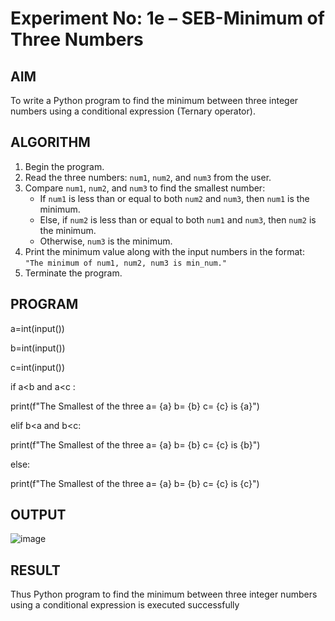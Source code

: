 # Experiment No: 1e – SEB-Minimum of Three Numbers

## AIM  
To write a Python program to find the minimum between three integer numbers using a conditional expression (Ternary operator).

## ALGORITHM  
1. Begin the program.  
2. Read the three numbers: `num1`, `num2`, and `num3` from the user.  
3. Compare `num1`, `num2`, and `num3` to find the smallest number:  
   - If `num1` is less than or equal to both `num2` and `num3`, then `num1` is the minimum.  
   - Else, if `num2` is less than or equal to both `num1` and `num3`, then `num2` is the minimum.  
   - Otherwise, `num3` is the minimum.  
4. Print the minimum value along with the input numbers in the format:  
   `"The minimum of num1, num2, num3 is min_num."`  
5. Terminate the program.

## PROGRAM

a=int(input())

b=int(input())

c=int(input())

if a<b and a<c :

   print(f"The Smallest  of the three a= {a} b= {b} c= {c} is {a}")

elif b<a and b<c:
   
   print(f"The Smallest  of the three a= {a} b= {b} c= {c} is {b}")

else:
   
   print(f"The Smallest  of the three a= {a} b= {b} c= {c} is {c}")

## OUTPUT
![image](https://github.com/user-attachments/assets/bd9e7dce-d470-43d2-815a-65e0326f2028)


## RESULT
Thus Python program to find the minimum between three integer numbers using a conditional expression is executed successfully
